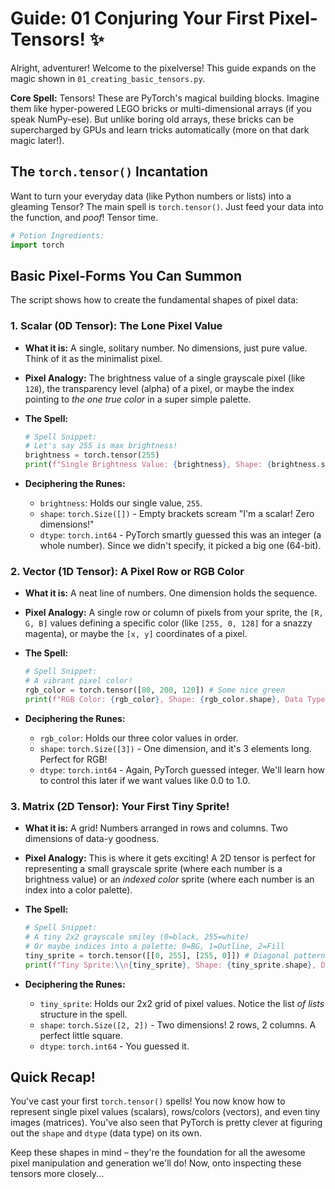 # Guide: 01 Conjuring Your First Pixel-Tensors! ✨

Alright, adventurer! Welcome to the pixelverse! This guide expands on the magic shown in `01_creating_basic_tensors.py`.

**Core Spell:** Tensors! These are PyTorch's magical building blocks. Imagine them like hyper-powered LEGO bricks or multi-dimensional arrays (if you speak NumPy-ese). But unlike boring old arrays, these bricks can be supercharged by GPUs and learn tricks automatically (more on that dark magic later!).

## The `torch.tensor()` Incantation

Want to turn your everyday data (like Python numbers or lists) into a gleaming Tensor? The main spell is `torch.tensor()`. Just feed your data into the function, and _poof_! Tensor time.

```python
# Potion Ingredients:
import torch
```

## Basic Pixel-Forms You Can Summon

The script shows how to create the fundamental shapes of pixel data:

### 1. Scalar (0D Tensor): The Lone Pixel Value

- **What it is:** A single, solitary number. No dimensions, just pure value. Think of it as the minimalist pixel.
- **Pixel Analogy:** The brightness value of a single grayscale pixel (like `128`), the transparency level (alpha) of a pixel, or maybe the index pointing to _the one true color_ in a super simple palette.
- **The Spell:**

  ```python
  # Spell Snippet:
  # Let's say 255 is max brightness!
  brightness = torch.tensor(255)
  print(f"Single Brightness Value: {brightness}, Shape: {brightness.shape}, Data Type: {brightness.dtype}")
  ```

- **Deciphering the Runes:**
  - `brightness`: Holds our single value, `255`.
  - `shape`: `torch.Size([])` - Empty brackets scream "I'm a scalar! Zero dimensions!"
  - `dtype`: `torch.int64` - PyTorch smartly guessed this was an integer (a whole number). Since we didn't specify, it picked a big one (64-bit).

### 2. Vector (1D Tensor): A Pixel Row or RGB Color

- **What it is:** A neat line of numbers. One dimension holds the sequence.
- **Pixel Analogy:** A single row or column of pixels from your sprite, the `[R, G, B]` values defining a specific color (like `[255, 0, 128]` for a snazzy magenta), or maybe the `[x, y]` coordinates of a pixel.
- **The Spell:**

  ```python
  # Spell Snippet:
  # A vibrant pixel color!
  rgb_color = torch.tensor([80, 200, 120]) # Some nice green
  print(f"RGB Color: {rgb_color}, Shape: {rgb_color.shape}, Data Type: {rgb_color.dtype}")
  ```

- **Deciphering the Runes:**
  - `rgb_color`: Holds our three color values in order.
  - `shape`: `torch.Size([3])` - One dimension, and it's 3 elements long. Perfect for RGB!
  - `dtype`: `torch.int64` - Again, PyTorch guessed integer. We'll learn how to control this later if we want values like 0.0 to 1.0.

### 3. Matrix (2D Tensor): Your First Tiny Sprite!

- **What it is:** A grid! Numbers arranged in rows and columns. Two dimensions of data-y goodness.
- **Pixel Analogy:** This is where it gets exciting! A 2D tensor is perfect for representing a small grayscale sprite (where each number is a brightness value) or an _indexed color_ sprite (where each number is an index into a color palette).
- **The Spell:**

  ```python
  # Spell Snippet:
  # A tiny 2x2 grayscale smiley (0=black, 255=white)
  # Or maybe indices into a palette: 0=BG, 1=Outline, 2=Fill
  tiny_sprite = torch.tensor([[0, 255], [255, 0]]) # Diagonal pattern
  print(f"Tiny Sprite:\\n{tiny_sprite}, Shape: {tiny_sprite.shape}, Data Type: {tiny_sprite.dtype}")
  ```

- **Deciphering the Runes:**
  - `tiny_sprite`: Holds our 2x2 grid of pixel values. Notice the list _of lists_ structure in the spell.
  - `shape`: `torch.Size([2, 2])` - Two dimensions! 2 rows, 2 columns. A perfect little square.
  - `dtype`: `torch.int64` - You guessed it.

## Quick Recap!

You've cast your first `torch.tensor()` spells! You now know how to represent single pixel values (scalars), rows/colors (vectors), and even tiny images (matrices). You've also seen that PyTorch is pretty clever at figuring out the `shape` and `dtype` (data type) on its own.

Keep these shapes in mind – they're the foundation for all the awesome pixel manipulation and generation we'll do! Now, onto inspecting these tensors more closely...
